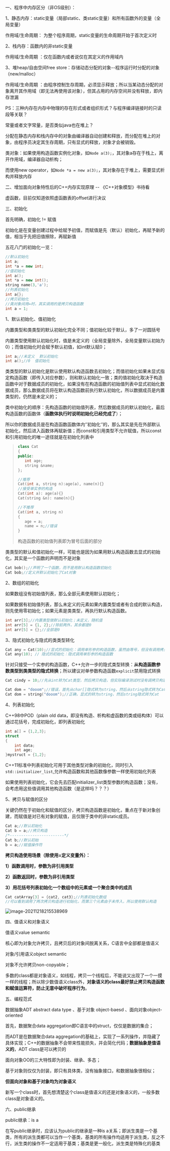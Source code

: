 一、程序中内存区分（非OS级别）：

1、静态内存：static变量（局部static、类static变量）和所有函数外的变量（全局变量）

作用域/生命周期： 为整个程序周期，static变量的生命周期开始于首次定义时



2、栈内存：函数内的非static变量

作用域/生命周期 ：仅在函数内或者说仅在其定义的作用域内



3、堆heap/自由空间free store：存储动态分配的对象--程序运行时分配的对象（new/malloc）

作用域/生命周期 ：由程序控制生存周期，必须显示释放；所以当某动态分配的对象离开其作用域（即无法再使用该对象），但其占用的内存空间并没有释放，即内存泄漏





PS：三种内存在内存中物理的存在形式或者组织形式？与程序编译链接时的只读段等关联？

常量或者文字常量，是否类似java也在堆上？



分配在静态内存和栈内存中的对象由编译器自动创建和释放，而分配在堆上的对象，由程序员决定其生存周期，只有显式的释放，对象才会被销毁。



类对象：如果使用构造函数实例化对象，如```Node a(3);```，其对象a存在于栈上，离开作用域，编译器自动析构；

而使用new operator，如```Node *a = new a(3);```，其对象存在于堆上，需要显式析构并释放内存 



二、增加面向对象特性后的C++内存实现原理 -- 《C++对象模型》书待看

虚函数，目前仅知道依照虚函数表的offset进行决议





三、初始化

首先明确，初始化 != 赋值

初始化是在变量创建过程中给赋予初值，而赋值是先（默认）初始化，再赋予新的值，相当于先把旧值擦除，再赋新值



五花八门的初始化一览：

```c++
//默认初始化
int a;
int *a = new int;
//值初始化
int a();
int *a = new int();
string name(3,'a');
//列表初始化
int a{};
//拷贝初始化
//类对象间用=时，其实调用的是拷贝构造函数
int a = 1;
```





1、默认初始化、值初始化

内置类型和类类型的默认初始化完全不同；值初始化较于默认，多了一对圆括号

内置类型使用默认初始化时，值是未定义的（全局变量除外，全局变量默认初始为0）；而值初始化时会赋予默认初值，如int默认赋0；

```C++
int a;//未定义  默认初始化
int a();//0  值初始化
```



类类型的默认初始化是默认使用默认构造函数去初始化；而值初始化如果未显式指定构造函数（即传入对应参数），则和默认初始化一致；类的值初始化取决于构造函数中对于数据成员的初始化，如果没有在构造函数的初始值列表中显式初始化数据成员，那么数据成员将在默认构造函数前执行默认初始化，所以数据成员是内置类型的，仍然是未定义的；

类中初始化的顺序：先构造函数的初始值列表，然后数据成员的默认初始化，最后构造函数的函数体（**函数体执行时说明初始化已经完成了**）；

所以你的数据成员是在构造函数函数体内‘’初始化‘’的，那么其实是先在外部默认初始化，然后进入函数体再赋新值；而const和引用类型不允许赋值，所以const和引用初始化的唯一途径就是在初始化列表中

>```C++
>class Cat
>{
>public:
>    int age;
>    string &name;
>};
>
>//推荐
>Cat(int a, string n):age(a), name(n){}
>//接受单实参的构造
>Cat(int a): age(a){}
>Cat(string &n): name(n){}
>
>//不推荐
>Cat(int a, string n)
>{
>    age = a;
>    name = n;//错误
>}
>```
>
>构造函数的初始值列表即为冒号后面的部分



类类型的默认和值初始化一样，可能也是因为如果用默认构造函数去显式的初始化，其实是一个函数的声明而不是对象

```C++
Cat bob();//声明了一个函数，而不是用默认构造函数初始化
Cat bob;//定义并默认初始化了Cat对象
```



2、数组的初始化

如果数组没有初始值列表，那么全部元素使用默认初始化；

如果数据有初始值列表，那么未定义的元素如果内置类型或者有合成的默认构造，则先使用零初始化；如果元素是类类型，再执行默认构造函数。

```C++
int arr[3];//内置类型做默认初始化；未定义，随机值
int arr[5] = {1, 2};//除前两外，其余都是0
int arr[5] = {};//全部是0
```



3、隐式初始化与隐式的类类型转化

```C++
Cat any = Cat(10);//显式的初始化：调用单形参的构造函数，虽然由等号，但没有调用拷贝构造
Cat any(10); // 隐式的初始化：隐式调用单形参的构造函数
```



针对只接受一个实参的构造函数，C++允许一步的隐式类型转换：**从构造函数参数类型到类类型的隐式转换**；所以建议对单参数构造函数```explicit```禁用隐式转换

```C++
Cat cindy = 10;//先从int转为Cat类型，然后拷贝构造，但实际编译测试时没有调拷贝构造，编译器优化了

Cat dom = "dooom";//错误，首先从char[]隐式转为string，然后从string隐式转为Cat，两次隐式转换，所以错误
Cat dom = string("dooom");//正确，显式的转为string，然后string隐式转为Cat
```



4、列表初始化

C++98中POD（plain old data，即没有构造、析构和虚函数的类或结构体）可以通过花括号，完成初始化，即列表初始化

```C++
int a[] = {1,2,3};
struct
{
    int data;
    int age;
}mystruct = {1,2};
```



C++11标准中列表初始化可用于其他类型对象的初始化，同时引入```std::initializer_list```,允许构造函数和其他函数像参数一样使用初始化列表

如果使用列表初始化，它会先去匹配initializer_list类型参数的构造函数；没有，会考虑用这些值调用其他构造函数（是这样吗？？？）





5、拷贝与赋值的区分

关键仍然在于初始化和赋值的区分，拷贝构造函数是初始化，重点在于新对象创建，而赋值是对已有对象的赋值，且仅限于类中的非static成员。

```C++
Cat a;//默认初始化
Cat b = a;//拷贝构造
/*------------------------*/
Cat b;//默认初始
b = a;//赋值操作符
```



**拷贝构造使用场景（除使用=定义变量外）：**

**1）函数调用时，参数为非引用类型**

**2）函数返回时，参数为非引用类型**

**3）用花括号列表初始化一个数组中的元素或一个聚合类中的成员**

```C++
Cat catArray[3] = {cat2, cat3};//列表初始化数组
//可以看到调用了两次拷贝构造进行初始化，而第三个元素由于未传入，所以使用默认构造
```

![image-20211218215538969](C:\Users\Zhong\AppData\Roaming\Typora\typora-user-images\image-20211218215538969.png)



四、值语义和对象语义

值语义value semantic

核心即为对象允许拷贝，且拷贝后的对象间脱离关系，C语言中全部都是值语义



对象/引用语义object semantic

对象不允许拷贝non-copyable；

多数的class都是对象语义，如线程，拷贝一个线程后，不能说又出现了一个一摸一样的线程；所以除少数值语义class外，**对象语义的class最好禁止拷贝构造函数和赋值运算符，防止无意中破坏程序行为**。





五、编程范式

数据抽象ADT abstract data type 、基于对象 object-baesd 、面向对象object-oriented



首先，数据聚合data aggregation即C语言中的struct，仅仅是数据的集合；

而ADT是在数据聚合data aggregation的基础上，实现了一系列操作，并隐藏了具体实现；C++的数据抽象不会带来性能损失，并会简化代码；**数据抽象是值语义的**，ADT class是可以拷贝的 

面向对象OO的三大特性即为封装、继承、多态；

基于对象则仅仅为封装，即只有具体类，没有抽象接口，和数据抽象很相似；

**但面向对象和基于对象均为对象语义**



新写一个class时，首先想清楚这个class是值语义的还是对象语义的，一般多数class是对象语义的。





六、public继承

public继承：is a

在写public继承时，应该认为public的继承是一种is a关系；即派生类是一个基类，所有的派生类都可以当作一个基类，基类的所有操作均适用于派生类，反之不行，派生类的操作不一定适用于基类；基类是更一般化，派生类是特殊化的基类